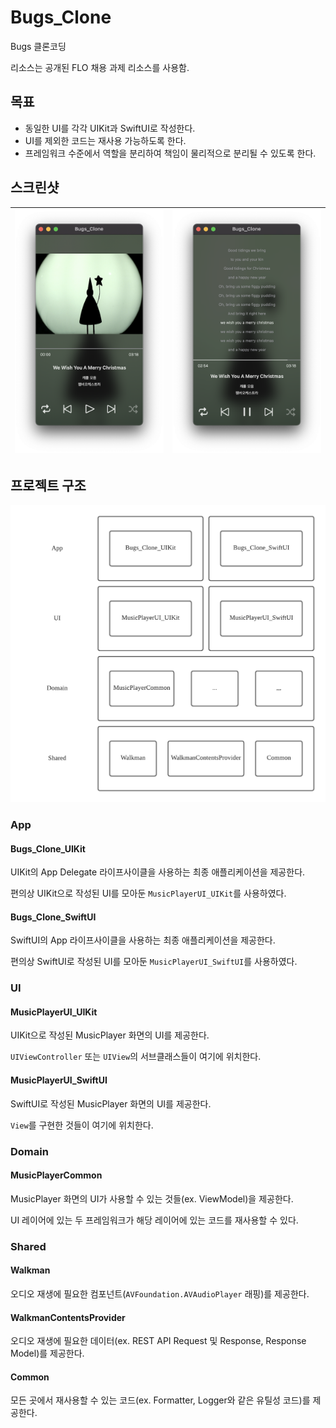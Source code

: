# Bugs_Clone

Bugs 클론코딩

리소스는 공개된 FLO 채용 과제 리소스를 사용함.

## 목표

- 동일한 UI를 각각 UIKit과 SwiftUI로 작성한다.
- UI를 제외한 코드는 재사용 가능하도록 한다.
- 프레임워크 수준에서 역할을 분리하여 책임이 물리적으로 분리될 수 있도록 한다.

## 스크린샷

| ![1](./images/1.png) | ![2](./images/2.png) |
| -------------------- | -------------------- |

## 프로젝트 구조

![project_structure](./images/project_structure.png)

### App

#### Bugs_Clone_UIKit

UIKit의 App Delegate 라이프사이클을 사용하는 최종 애플리케이션을 제공한다.

편의상 UIKit으로 작성된 UI를 모아둔 `MusicPlayerUI_UIKit`를 사용하였다.

#### Bugs_Clone_SwiftUI

SwiftUI의 App 라이프사이클을 사용하는 최종 애플리케이션을 제공한다.

편의상 SwiftUI로 작성된 UI를 모아둔 `MusicPlayerUI_SwiftUI`를 사용하였다.

### UI

#### MusicPlayerUI_UIKit

UIKit으로 작성된 MusicPlayer 화면의 UI를 제공한다.

`UIViewController` 또는 `UIView`의 서브클래스들이 여기에 위치한다.

#### MusicPlayerUI_SwiftUI

SwiftUI로 작성된 MusicPlayer 화면의 UI를 제공한다.

`View`를 구현한 것들이 여기에 위치한다.

### Domain

#### MusicPlayerCommon

MusicPlayer 화면의 UI가 사용할 수 있는 것들(ex. ViewModel)을 제공한다.

UI 레이어에 있는 두 프레임워크가 해당 레이어에 있는 코드를 재사용할 수 있다.

### Shared

#### Walkman

오디오 재생에 필요한 컴포넌트(`AVFoundation.AVAudioPlayer` 래핑)를 제공한다.

#### WalkmanContentsProvider

오디오 재생에 필요한 데이터(ex. REST API Request 및 Response, Response Model)를 제공한다.

#### Common

모든 곳에서 재사용할 수 있는 코드(ex. Formatter, Logger와 같은 유틸성 코드)를 제공한다.

